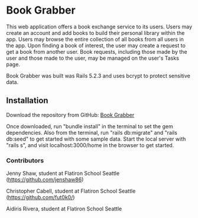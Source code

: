 # Book Grabber

This web application offers a book exchange service to its users. Users may create an account and add books to build their personal library within the app. Users may browse the entire collection of all books from all users in the app. Upon finding a book of interest, the user may create a request to get a book from another user. Book requests, including those made by the user and those made to the user, may be managed on the user's Tasks page. 

Book Grabber was built was Rails 5.2.3 and uses bcrypt to protect sensitive data.


## Installation

Download the repository from GitHub: [Book Grabber](https://github.com/jenshaw86/book-trader)

Once downloaded, run "bundle install" in the terminal to set the gem dependencies. Also from the terminal, run "rails db:migrate" and "rails db:seed" to get started with some sample data. Start the local server with "rails s", and visit localhost:3000/home in the browser to get started.


### Contributors

Jenny Shaw, student at Flatiron School Seattle (https://github.com/jenshaw86)

Christopher Cabell, student at Flatiron School Seattle (https://github.com/fut0k0/)

Aidiris Rivera, student at Flatiron School Seattle